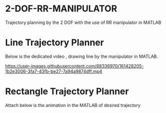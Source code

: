 # 2-DOF-RR-MANIPULATOR
Trajectory planning by the 2 DOF with the use of RR manipulator in MATLAB

# Line Trajectory Planner 

Below is the dedicated video , drawing line by the manipulator in MATLAB.

https://user-images.githubusercontent.com/88336970/161428205-1b2e3006-3fa7-43fb-be27-7a94a9874dff.mp4

# Rectangle Trajectory Planner

Attach below is the animation in the MATLAB of desired trajectory


